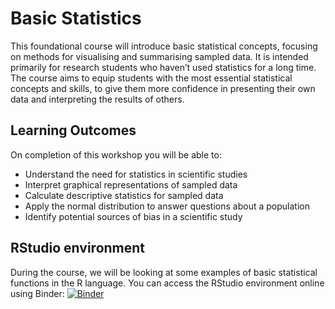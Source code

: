 # Basic Statistics

This foundational course will introduce basic statistical concepts, focusing on methods for visualising and summarising sampled data. It is intended primarily for research students who haven’t used statistics for a long time. The course aims to equip students with the most essential statistical concepts and skills, to give them more confidence in presenting their own data and interpreting the results of others.


## Learning Outcomes

On completion of this workshop you will be able to:

*	Understand the need for statistics in scientific studies
*	Interpret graphical representations of sampled data 
*	Calculate descriptive statistics for sampled data 
*	Apply the normal distribution to answer questions about a population 
*	Identify potential sources of bias in a scientific study

## RStudio environment

During the course, we will be looking at some examples of basic statistical functions in the R language. 
You can access the RStudio environment online using Binder: [![Binder](https://mybinder.org/badge_logo.svg)](https://mybinder.org/v2/gh/johnpinney/basic_statistics/main?urlpath=rstudio)


